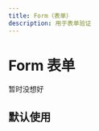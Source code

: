 ```yaml
---
title: Form（表单）
description: 用于表单验证
---
```


# Form 表单

暂时没想好

## 默认使用

<preview path="../demo/UtpForm/Basic.vue" title="默认使用" description="From组件默认使用"></preview>